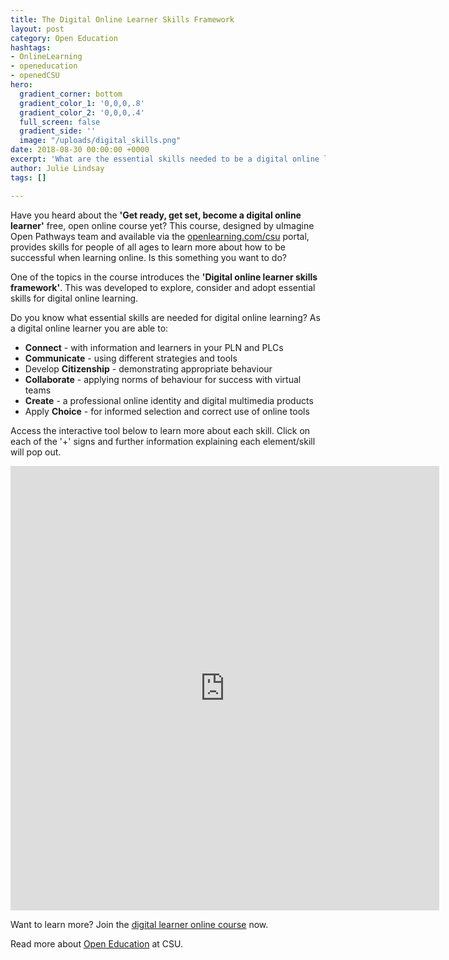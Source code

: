 ```yaml
---
title: The Digital Online Learner Skills Framework
layout: post
category: Open Education
hashtags:
- OnlineLearning
- openeducation
- openedCSU
hero:
  gradient_corner: bottom
  gradient_color_1: '0,0,0,.8'
  gradient_color_2: '0,0,0,.4'
  full_screen: false
  gradient_side: ''
  image: "/uploads/digital_skills.png"
date: 2018-08-30 00:00:00 +0000
excerpt: 'What are the essential skills needed to be a digital online learner? '
author: Julie Lindsay
tags: []

---
```

Have you heard about the **'Get ready, get set, become a digital online learner'** free, open online course yet? This course, designed by uImagine Open Pathways team and available via the [openlearning.com/csu](https://www.openlearning.com/csu/) portal, provides skills for people of all ages to learn more about how to be successful when learning online. Is this something you want to do?

One of the topics in the course introduces the **'Digital online learner skills framework'**. This was developed to explore, consider and adopt essential skills for digital online learning.

Do you know what essential skills are needed for digital online learning? As a digital online learner you are able to:

* **Connect** - with information and learners in your PLN and PLCs
* **Communicate** - using different strategies and tools
* Develop **Citizenship** - demonstrating appropriate behaviour
* **Collaborate** - applying norms of behaviour for success with virtual teams
* **Create** - a professional online identity and digital multimedia products
* Apply **Choice** - for informed selection and correct use of online tools

Access the interactive tool below to learn more about each skill. Click on each of the '+' signs and further information explaining each element/skill will pop out.

<iframe src="https://h5p.csu.edu.au/openlearningtasters/wp-admin/admin-ajax.php?action=h5p_embed&id=7" width="686" height="711" frameborder="0" allowfullscreen="allowfullscreen"></iframe><script src="https://h5p.csu.edu.au/openlearningtasters/wp-content/plugins/h5p/h5p-php-library/js/h5p-resizer.js" charset="UTF-8"></script>

Want to learn more? Join the [digital learner online course]() now.

Read more about [Open Education]() at CSU.